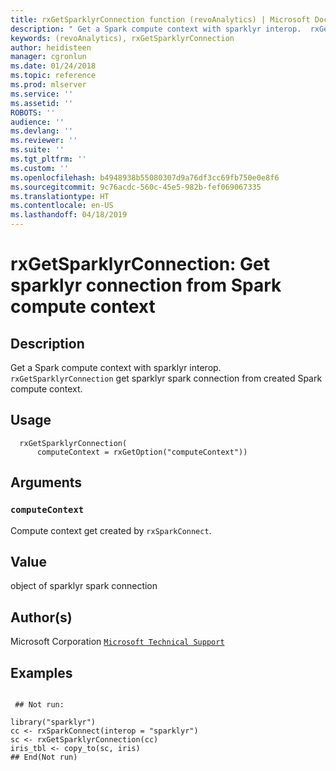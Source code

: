 ```yaml
---
title: rxGetSparklyrConnection function (revoAnalytics) | Microsoft Docs
description: " Get a Spark compute context with sparklyr interop.  rxGetSparklyrConnection get sparklyr spark connection from created Spark compute context. "
keywords: (revoAnalytics), rxGetSparklyrConnection
author: heidisteen
manager: cgronlun
ms.date: 01/24/2018
ms.topic: reference
ms.prod: mlserver
ms.service: ''
ms.assetid: ''
ROBOTS: ''
audience: ''
ms.devlang: ''
ms.reviewer: ''
ms.suite: ''
ms.tgt_pltfrm: ''
ms.custom: ''
ms.openlocfilehash: b4948938b55080307d9a76df3cc69fb750e0e8f6
ms.sourcegitcommit: 9c76acdc-560c-45e5-982b-fef069067335
ms.translationtype: HT
ms.contentlocale: en-US
ms.lasthandoff: 04/18/2019
---
```

 # <a name="rxgetsparklyrconnection-get-sparklyr-connection-from-spark-compute-context"></a>rxGetSparklyrConnection: Get sparklyr connection from Spark compute context 
 ## <a name="description"></a>Description
  Get a Spark compute context with sparklyr interop.
 `rxGetSparklyrConnection` get sparklyr spark connection from created Spark compute context.


 ## <a name="usage"></a>Usage

```   
  rxGetSparklyrConnection(
      computeContext = rxGetOption("computeContext"))

```


 ## <a name="arguments"></a>Arguments



 ### `computeContext`
 Compute context get created by `rxSparkConnect`. 




 ## <a name="value"></a>Value

object of sparklyr spark connection


 ## <a name="authors"></a>Author(s)
 Microsoft Corporation [`Microsoft Technical Support`](https://go.microsoft.com/fwlink/?LinkID=698556&clcid=0x409)



 ## <a name="examples"></a>Examples

 ```

  ## Not run:

library("sparklyr")
cc <- rxSparkConnect(interop = "sparklyr")
sc <- rxGetSparklyrConnection(cc)
iris_tbl <- copy_to(sc, iris)
 ## End(Not run) 
```

